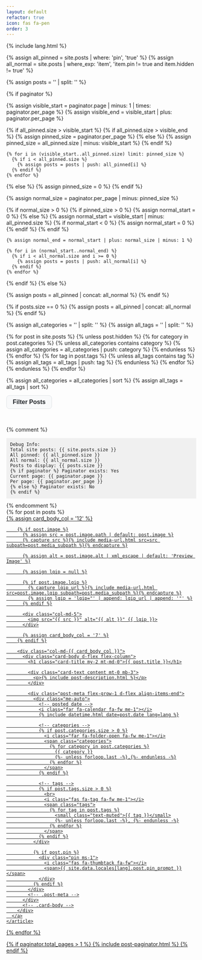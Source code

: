 ```yaml
---
layout: default
refactor: true
icon: fas fa-pen
order: 3
---
```


{% include lang.html %}

{% assign all_pinned = site.posts | where: 'pin', 'true' %}
{% assign all_normal = site.posts | where_exp: 'item', 'item.pin != true and item.hidden != true' %}

{% assign posts = '' | split: '' %}

<!-- Check if we have paginator, if not show all posts -->
{% if paginator %}
  <!-- Get pinned posts on current page -->
  {% assign visible_start = paginator.page | minus: 1 | times: paginator.per_page %}
  {% assign visible_end = visible_start | plus: paginator.per_page %}

  {% if all_pinned.size > visible_start %}
    {% if all_pinned.size > visible_end %}
      {% assign pinned_size = paginator.per_page %}
    {% else %}
      {% assign pinned_size = all_pinned.size | minus: visible_start %}
    {% endif %}

    {% for i in (visible_start..all_pinned.size) limit: pinned_size %}
      {% if i < all_pinned.size %}
        {% assign posts = posts | push: all_pinned[i] %}
      {% endif %}
    {% endfor %}
  {% else %}
    {% assign pinned_size = 0 %}
  {% endif %}

  <!-- Get normal posts on current page -->
  {% assign normal_size = paginator.per_page | minus: pinned_size %}

  {% if normal_size > 0 %}
    {% if pinned_size > 0 %}
      {% assign normal_start = 0 %}
    {% else %}
      {% assign normal_start = visible_start | minus: all_pinned.size %}
      {% if normal_start < 0 %}
        {% assign normal_start = 0 %}
      {% endif %}
    {% endif %}

    {% assign normal_end = normal_start | plus: normal_size | minus: 1 %}
    
    {% for i in (normal_start..normal_end) %}
      {% if i < all_normal.size and i >= 0 %}
        {% assign posts = posts | push: all_normal[i] %}
      {% endif %}
    {% endfor %}
  {% endif %}
{% else %}
  <!-- No paginator, show all posts (pinned first, then normal) -->
  {% assign posts = all_pinned | concat: all_normal %}
{% endif %}

<!-- Fallback: if no posts collected, use all available posts -->
{% if posts.size == 0 %}
  {% assign posts = all_pinned | concat: all_normal %}
{% endif %}

<!-- Collect all unique categories and tags -->
{% assign all_categories = '' | split: '' %}
{% assign all_tags = '' | split: '' %}

{% for post in site.posts %}
  {% unless post.hidden %}
    {% for category in post.categories %}
      {% unless all_categories contains category %}
        {% assign all_categories = all_categories | push: category %}
      {% endunless %}
    {% endfor %}
    {% for tag in post.tags %}
      {% unless all_tags contains tag %}
        {% assign all_tags = all_tags | push: tag %}
      {% endunless %}
    {% endfor %}
  {% endunless %}
{% endfor %}

{% assign all_categories = all_categories | sort %}
{% assign all_tags = all_tags | sort %}

<style>
:root {
  --filter-bg: #f8f9fa;
  --filter-border: #dee2e6;
  --filter-text: #212529;
  --filter-active-bg: #007bff;
  --filter-active-text: white;
  --filter-hover-bg: #e9ecef;
}

[data-mode="dark"] {
  --filter-bg: #2d3136;
  --filter-border: #495057;
  --filter-text: #f8f9fa;
  --filter-active-bg: #0d6efd;
  --filter-active-text: white;
  --filter-hover-bg: #343a40;
}

.filter-dropdown {
  position: relative;
  display: inline-block;
  margin-bottom: 2rem;
}

.filter-dropdown-btn {
  background: var(--filter-bg);
  color: var(--filter-text);
  border: 1px solid var(--filter-border);
  border-radius: 0.5rem;
  padding: 0.5rem 1rem;
  cursor: pointer;
  font-weight: 600;
  font-size: 1rem;
  transition: background 0.2s;
}

.filter-dropdown-btn:hover, .filter-dropdown-btn:focus {
  background: var(--filter-hover-bg);
}

.filter-dropdown-content {
  display: none;
  position: absolute;
  left: 0;
  z-index: 100;
  min-width: 320px;
  background: var(--filter-bg);
  border: 1px solid var(--filter-border);
  border-radius: 0.5rem;
  box-shadow: 0 2px 8px rgba(0,0,0,0.08);
  padding: 1rem;
  margin-top: 0.25rem;
}

.filter-dropdown.show .filter-dropdown-content {
  display: block;
}

.filter-section {
  margin-bottom: 1rem;
}

.filter-section:last-child {
  margin-bottom: 0;
}

.filter-label {
  font-weight: 600;
  color: var(--filter-text);
  margin-bottom: 0.5rem;
  display: block;
}

.filter-tags {
  display: flex;
  flex-wrap: wrap;
  gap: 0.5rem;
}

.filter-tag {
  background: var(--filter-bg);
  border: 1px solid var(--filter-border);
  color: var(--filter-text);
  padding: 0.25rem 0.75rem;
  border-radius: 1rem;
  cursor: pointer;
  transition: all 0.2s ease;
  font-size: 0.875rem;
  text-decoration: none;
  display: inline-block;
}

.filter-tag:hover {
  background: var(--filter-hover-bg);
  color: var(--filter-text);
  text-decoration: none;
}

.filter-tag.active {
  background: var(--filter-active-bg);
  color: var(--filter-active-text);
  border-color: var(--filter-active-bg);
}

.clear-filters {
  background: transparent;
  border: 1px solid var(--filter-border);
  color: var(--filter-text);
  padding: 0.25rem 0.75rem;
  border-radius: 1rem;
  cursor: pointer;
  transition: all 0.2s ease;
  font-size: 0.875rem;
}

.clear-filters:hover {
  background: var(--filter-hover-bg);
}

.post-hidden {
  display: none !important;
}

@media (max-width: 768px) {
  .filter-dropdown-content {
    min-width: 220px;
    padding: 0.75rem;
  }
  
  .filter-tags {
    gap: 0.25rem;
  }
  
  .filter-tag {
    font-size: 0.8125rem;
    padding: 0.2rem 0.6rem;
  }
}

/* Consistent post image styles */
.post-item .post-preview img {
  width: 100%;
  height: 180px;
  object-fit: cover;
  aspect-ratio: 16/9;
  border-radius: 0.5rem;
  background: #222;
  display: block;
}
</style>

<!-- Filter Controls as Dropdown -->
<div class="filter-dropdown" id="filterDropdown">
  <button type="button" class="filter-dropdown-btn" onclick="toggleFilterDropdown(event)">
    <i class="fas fa-filter me-1"></i>Filter Posts
  </button>
  <div class="filter-dropdown-content" tabindex="-1">
    <div class="d-flex justify-content-between align-items-center mb-2">
      <span style="color: var(--filter-text); font-weight: 600;">Options</span>
      <button class="clear-filters" onclick="clearAllFilters();event.stopPropagation();">
        <i class="fas fa-times me-1"></i>Clear All
      </button>
    </div>
    {% if all_categories.size > 0 %}
    <div class="filter-section">
      <span class="filter-label">
        <i class="fas fa-folder me-1"></i>Categories
      </span>
      <div class="filter-tags">
        {% for category in all_categories %}
          <span class="filter-tag category-filter" data-category="{{ category | slugify }}" onclick="toggleFilter(this, 'category');event.stopPropagation();">
            {{ category }}
          </span>
        {% endfor %}
      </div>
    </div>
    {% endif %}
    {% if all_tags.size > 0 %}
    <div class="filter-section">
      <span class="filter-label">
        <i class="fas fa-tag me-1"></i>Tags
      </span>
      <div class="filter-tags">
        {% for tag in all_tags %}
          <span class="filter-tag tag-filter" data-tag="{{ tag | slugify }}" onclick="toggleFilter(this, 'tag');event.stopPropagation();">
            {{ tag }}
          </span>
        {% endfor %}
      </div>
    </div>
    {% endif %}
  </div>
</div>

<!-- Debug info (remove this after fixing) -->
{% comment %}
<div style="background: #f0f0f0; padding: 10px; margin: 10px 0; font-family: monospace; font-size: 12px;">
  Debug Info:<br>
  Total site posts: {{ site.posts.size }}<br>
  All pinned: {{ all_pinned.size }}<br>
  All normal: {{ all_normal.size }}<br>
  Posts to display: {{ posts.size }}<br>
  {% if paginator %}
  Paginator exists: Yes<br>
  Current page: {{ paginator.page }}<br>
  Per page: {{ paginator.per_page }}<br>
  {% else %}
  Paginator exists: No<br>
  {% endif %}
</div>
{% endcomment %}

<div id="post-list" class="flex-grow-1 px-xl-1">
  {% for post in posts %}
    <article class="card-wrapper card post-item" 
             data-categories="{% for cat in post.categories %}{{ cat | slugify }}{% unless forloop.last %} {% endunless %}{% endfor %}"
             data-tags="{% for tag in post.tags %}{{ tag | slugify }}{% unless forloop.last %} {% endunless %}{% endfor %}">
      <a href="{{ post.url | relative_url }}" class="post-preview row g-0 flex-md-row-reverse">
        {% assign card_body_col = '12' %}

        {% if post.image %}
          {% assign src = post.image.path | default: post.image %}
          {% capture src %}{% include media-url.html src=src subpath=post.media_subpath %}{% endcapture %}

          {% assign alt = post.image.alt | xml_escape | default: 'Preview Image' %}

          {% assign lqip = null %}

          {% if post.image.lqip %}
            {% capture lqip_url %}{% include media-url.html src=post.image.lqip subpath=post.media_subpath %}{% endcapture %}
            {% assign lqip = 'lqip="' | append: lqip_url | append: '"' %}
          {% endif %}

          <div class="col-md-5">
            <img src="{{ src }}" alt="{{ alt }}" {{ lqip }}>
          </div>

          {% assign card_body_col = '7' %}
        {% endif %}

        <div class="col-md-{{ card_body_col }}">
          <div class="card-body d-flex flex-column">
            <h1 class="card-title my-2 mt-md-0">{{ post.title }}</h1>

            <div class="card-text content mt-0 mb-3">
              <p>{% include post-description.html %}</p>
            </div>

            <div class="post-meta flex-grow-1 d-flex align-items-end">
              <div class="me-auto">
                <!-- posted date -->
                <i class="far fa-calendar fa-fw me-1"></i>
                {% include datetime.html date=post.date lang=lang %}

                <!-- categories -->
                {% if post.categories.size > 0 %}
                  <i class="far fa-folder-open fa-fw me-1"></i>
                  <span class="categories">
                    {% for category in post.categories %}
                      {{ category }}
                      {%- unless forloop.last -%},{%- endunless -%}
                    {% endfor %}
                  </span>
                {% endif %}

                <!-- tags -->
                {% if post.tags.size > 0 %}
                  <br>
                  <i class="fas fa-tag fa-fw me-1"></i>
                  <span class="tags">
                    {% for tag in post.tags %}
                      <small class="text-muted">{{ tag }}</small>
                      {%- unless forloop.last -%}, {%- endunless -%}
                    {% endfor %}
                  </span>
                {% endif %}
              </div>

              {% if post.pin %}
                <div class="pin ms-1">
                  <i class="fas fa-thumbtack fa-fw"></i>
                  <span>{{ site.data.locales[lang].post.pin_prompt }}</span>
                </div>
              {% endif %}
            </div>
            <!-- .post-meta -->
          </div>
          <!-- .card-body -->
        </div>
      </a>
    </article>
  {% endfor %}
</div>
<!-- #post-list -->

{% if paginator.total_pages > 1 %}
  {% include post-paginator.html %}
{% endif %}

<script>
let activeFilters = {
  categories: new Set(),
  tags: new Set()
};

function toggleFilterDropdown(event) {
  event.stopPropagation();
  const dropdown = document.getElementById('filterDropdown');
  dropdown.classList.toggle('show');
  // Close dropdown when clicking outside
  if (dropdown.classList.contains('show')) {
  setTimeout(function() {
    document.addEventListener('click', closeDropdownOnClickOutside);
  }, 0);
  }
}

function closeDropdownOnClickOutside(e) {
  const dropdown = document.getElementById('filterDropdown');
  if (!dropdown.contains(e.target)) {
    dropdown.classList.remove('show');
    document.removeEventListener('click', closeDropdownOnClickOutside);
    // Remove focus from dropdown content to prevent accidental re-opening
    var content = dropdown.querySelector('.filter-dropdown-content');
    if (content) content.blur();
  }
}

function toggleFilter(element, type) {
  const value = element.dataset[type];
  
  if (element.classList.contains('active')) {
    // Remove filter
    element.classList.remove('active');
    activeFilters[type + 's'].delete(value);
  } else {
    // Add filter
    element.classList.add('active');
    activeFilters[type + 's'].add(value);
  }
  
  filterPosts();
}

function clearAllFilters() {
  // Clear active states
  document.querySelectorAll('.filter-tag.active').forEach(tag => {
    tag.classList.remove('active');
  });
  
  // Clear filter sets
  activeFilters.categories.clear();
  activeFilters.tags.clear();
  
  // Show all posts
  filterPosts();
}

function filterPosts() {
  const posts = document.querySelectorAll('.post-item');
  
  posts.forEach(post => {
    let showPost = true;
    
    // Check categories
    if (activeFilters.categories.size > 0) {
      const postCategories = post.dataset.categories ? post.dataset.categories.split(' ') : [];
      const hasMatchingCategory = [...activeFilters.categories].some(cat => postCategories.includes(cat));
      if (!hasMatchingCategory) showPost = false;
    }
    
    // Check tags
    if (activeFilters.tags.size > 0) {
      const postTags = post.dataset.tags ? post.dataset.tags.split(' ') : [];
      const hasMatchingTag = [...activeFilters.tags].some(tag => postTags.includes(tag));
      if (!hasMatchingTag) showPost = false;
    }
    
    // Show/hide post
    if (showPost) {
      post.classList.remove('post-hidden');
    } else {
      post.classList.add('post-hidden');
    }
  });
  
  // Update URL without page reload (optional)
  updateURL();
}

function updateURL() {
  const url = new URL(window.location);
  
  if (activeFilters.categories.size > 0) {
    url.searchParams.set('categories', [...activeFilters.categories].join(','));
  } else {
    url.searchParams.delete('categories');
  }
  
  if (activeFilters.tags.size > 0) {
    url.searchParams.set('tags', [...activeFilters.tags].join(','));
  } else {
    url.searchParams.delete('tags');
  }
  
  window.history.replaceState({}, '', url);
}

// Initialize filters from URL on page load
document.addEventListener('DOMContentLoaded', function() {
  const url = new URL(window.location);
  
  // Load categories from URL
  const urlCategories = url.searchParams.get('categories');
  if (urlCategories) {
    urlCategories.split(',').forEach(cat => {
      const element = document.querySelector(`[data-category="${cat}"]`);
      if (element) {
        element.classList.add('active');
        activeFilters.categories.add(cat);
      }
    });
  }
  
  // Load tags from URL
  const urlTags = url.searchParams.get('tags');
  if (urlTags) {
    urlTags.split(',').forEach(tag => {
      const element = document.querySelector(`[data-tag="${tag}"]`);
      if (element) {
        element.classList.add('active');
        activeFilters.tags.add(tag);
      }
    });
  }
  
  // Apply initial filters
  if (activeFilters.categories.size > 0 || activeFilters.tags.size > 0) {
    filterPosts();
  }
});
</script>
